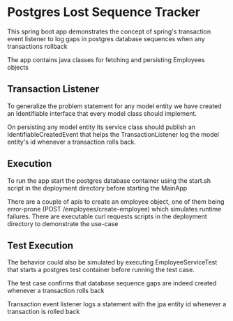 # Postgres Lost Sequence Tracker

This spring boot app demonstrates the concept of spring's transaction event listener to log gaps in postgres database sequences 
when any transactions rollback

The app contains java classes for fetching and persisting Employees objects

## Transaction Listener

To generalize the problem statement for any model entity we have created an Identifiable interface that every model class
should implement. 

On persisting any model entity its service class should publish an IdentifiableCreatedEvent that helps the TransactionListener
log the model entity's id whenever a transaction rolls back.

## Execution

To run the app start the postgres database container using the start.sh script in the deployment directory before starting
the MainApp

There are a couple of apis to create an employee object, one of them being error-prone (POST /employees/create-employee) 
which simulates runtime failures.
There are executable curl requests scripts in the deployment directory to demonstrate the use-case

## Test Execution

The behavior could also be simulated by executing EmployeeServiceTest that starts a postgres test container before running
the test case. 

The test case confirms that database sequence gaps are indeed created whenever a transaction rolls back

Transaction event listener logs a statement with the jpa entity id whenever a transaction is rolled back